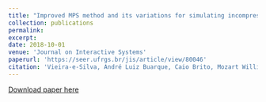 ```yaml
---
title: "Improved MPS method and its variations for simulating incompressible fluids on GPU"
collection: publications
permalink: 
excerpt: 
date: 2018-10-01
venue: 'Journal on Interactive Systems'
paperurl: 'https://seer.ufrgs.br/jis/article/view/80046'
citation: 'Vieira-e-Silva, André Luiz Buarque, Caio Brito, Mozart William Almeida, and Veronica Teichrieb. "Improved MPS method and its variations for simulating incompressible fluids on GPU." <i>Journal on Interactive Systems</i> 9, no. 2 (2018).'
---
```



[Download paper here](https://seer.ufrgs.br/jis/article/view/80046/49458)

